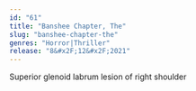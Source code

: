 ```yaml
---
id: "61"
title: "Banshee Chapter, The"
slug: "banshee-chapter-the"
genres: "Horror|Thriller"
release: "8&#x2F;12&#x2F;2021"
---
```


Superior glenoid labrum lesion of right shoulder

